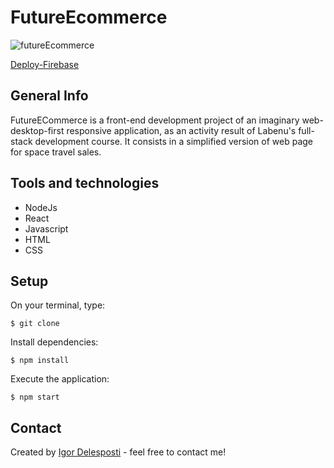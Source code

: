# FutureEcommerce

![futureEcommerce](https://user-images.githubusercontent.com/56797122/89335027-d6198f00-d66d-11ea-987c-e2b403cf513b.gif)

[Deploy-Firebase](https://ecommercefuture.web.app/)<br>

## General Info
FutureECommerce is a front-end development project of an imaginary web-desktop-first responsive application, as an activity result of Labenu's full-stack development course. It consists in a simplified version of web page for space travel sales.

## Tools and technologies
* NodeJs
* React
* Javascript
* HTML
* CSS

## Setup

On your terminal, type:
```
$ git clone
```

Install dependencies:
```
$ npm install
```

Execute the application:
```
$ npm start
```

## Contact
Created by [Igor Delesposti](https://github.com/igordelesposti) - feel free to contact me!
